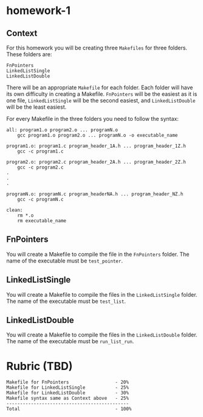 # homework-1
## Context
For this homework you will be creating three `Makefiles` for three folders. These folders are:
    
    FnPointers
    LinkedListSingle
    LinkedListDouble
    
There will be an appropriate `Makefile` for each folder. Each folder will have its own difficulty in creating a Makefile. `FnPointers` will be the easiest as it is one file, `LinkedListSingle` will be the second easiest, and `LinkedListDouble` will be the least easiest. 

For every Makefile in the three folders you need to follow the syntax:

    all: program1.o program2.o ... programN.o
        gcc program1.o program2.o ... programN.o -o executable_name
        
    program1.o: program1.c program_header_1A.h ... program_header_1Z.h
        gcc -c program1.c
        
    program2.o: program2.c program_header_2A.h ... program_header_2Z.h
        gcc -c program2.c
    .
    .
    .
    
    programN.o: programN.c program_headerNA.h ... program_header_NZ.h
        gcc -c programN.c
        
    clean:
        rm *.o
        rm executable_name
        
## FnPointers

You will create a Makefile to compile the file in the `FnPointers` folder. The name of the executable must be `test_pointer`.

## LinkedListSingle

You will create a Makefile to compile the files in the `LinkedListSingle` folder. The name of the executable must be `test_list`.

## LinkedListDouble

You will create a Makefile to compile the files in the `LinkedListDouble` folder. The name of the executable must be `run_list_run`.

# Rubric (TBD)

    Makefile for FnPointers                 - 20%
    Makefile for LinkedListSingle           - 25%
    Makefile for LinkedListDouble           - 30%
    Makefile syntax same as Context above   - 25%
    ---------------------------------------------
    Total                                   - 100%
